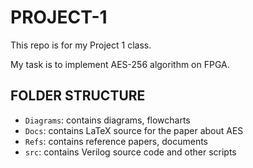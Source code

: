 # PROJECT-1

This repo is for my Project 1 class.

My task is to implement AES-256 algorithm on FPGA.

## FOLDER STRUCTURE

- `Diagrams`: contains diagrams, flowcharts
- `Docs`: contains LaTeX source for the paper about AES
- `Refs`: contains reference papers, documents
- `src`: contains Verilog source code and other scripts